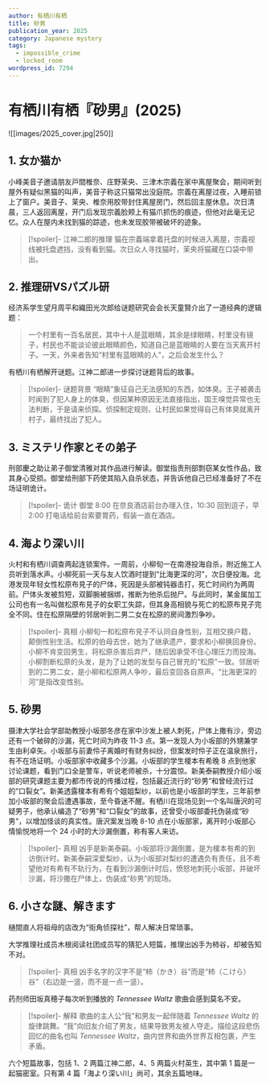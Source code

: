 ```yaml
---
author: 有栖川有栖
title: 砂男
publication_year: 2025
category: Japanese mystery
tags:
  - impossible_crime
  - locked_room
wordpress_id: 7294
---
```


# 有栖川有栖『砂男』(2025)

![[images/2025_cover.jpg|250]]

## 1. 女か猫か

小峰美音子邀请朋友戸間椎奈、庄野茉央、三津木宗義在家中离屋聚会，期间听到屋外有疑似黑猫的叫声，美音子称这只猫常出没庭院。宗義在离屋过夜，入睡前锁上了窗户。美音子、茉央、椎奈用胶带封住离屋房门，然后回主屋休息。次日清晨，三人返回离屋，开门后发现宗義脸颊上有猫爪抓伤的痕迹，但他对此毫无记忆。众人在屋内未找到猫的踪迹，也未发现胶带被破坏的迹象。

> [!spoiler]- 江神二郎的推理
> 猫在宗義端拿着托盘的时候进入离屋，宗義视线被托盘遮挡，没有看到猫。次日众人寻找猫时，茉央将猫藏在口袋中带出。

## 2. 推理研VSパズル研

经济系学生望月周平和織田光次郎给谜题研究会会长天童賢介出了一道经典的逻辑题：

> 一个村里有一百名居民，其中十人是蓝眼睛，其余是绿眼睛，村里没有镜子，村民也不能谈论彼此眼睛颜色，知道自己是蓝眼睛的人要在当天离开村子。一天，外来者告知“村里有蓝眼睛的人”，之后会发生什么？

有栖川有栖解开谜题。江神二郎进一步探讨谜题背后的故事。

> [!spoiler]- 谜题背景
> “眼睛”象征自己无法感知的东西，如体臭。王子被袭击时闻到了犯人身上的体臭，但因某种原因无法直接指出，国王嗅觉异常也无法判断，于是请来侦探。侦探制定规则，让村民如果觉得自己有体臭就离开村子，最终找出了犯人。

## 3. ミステリ作家とその弟子

刑部慶之助让弟子御堂清雅对其作品进行解读。御堂指责刑部剽窃某女性作品，致其身心受损。御堂给刑部下药使其陷入自杀状态，并告诉他自己已经准备好了不在场证明诡计。

> [!spoiler]- 诡计
> 御堂 8:00 在奈良酒店前台办理入住，10:30 回到逗子，早 2:00 打电话给前台索要胃药，假装一直在酒店。

## 4. 海より深い川

火村和有栖川调查两起连锁案件。一周前，小柳旬一在南港投海自杀，附近施工人员听到落水声。小柳死前一天与友人饮酒时提到“比海更深的河”，次日便投海。北港发现年轻女性松原布見子的尸体，死因是头部被钝器击打，死亡时间约为两周前。尸体头发被剪短，双脚腕被捆绑，推断为他杀后抛尸。与此同时，某金属加工公司也有一名叫做松原布見子的女职工失踪，但其身高相貌与死亡的松原布見子完全不同。住在松原隔壁的邻居听到二男二女在松原的房间激烈争吵。

> [!spoiler]- 真相
> 小柳旬一和松原布見子不认同自身性别，互相交换户籍，颠倒性别生活。松原的伯母去世，她为了继承遗产，要求和小柳换回身份。小柳不肯变回男生，将松原杀害后弃尸，随后因承受不住心理压力而投海。小柳割断松原的头发，是为了让她的发型与自己冒充的“松原”一致。邻居听到的二男二女，是小柳和松原两人争吵，最后变回各自原声。“比海更深的河”是指改变性别。

## 5. 砂男

摄津大学社会学部助教授小坂部冬彦在家中沙发上被人刺死，尸体上撒有沙，旁边还有一个破碎的沙漏，死亡时间为昨夜 11-3 点。第一发现人为小坂部的外甥兼学生由利卓矢。小坂部与前妻伶子离婚时有财务纠纷，但案发时伶子正在温泉旅行，有不在场证明。小坂部家中收藏多个沙漏。小坂部的学生榎本有希晚 8 点到他家讨论课题，看到门口全是警车，听说老师被杀，十分震惊。新美泰嗣教授介绍小坂部的研究课题主要为都市传说的传播过程，包括最近流行的“砂男”和曾经流行过的“口裂女”。新美透露榎本有希有个姐姐梨纱，以前也是小坂部的学生，三年前参加小坂部的聚会后遭遇事故，至今昏迷不醒。有栖川在现场见到一个名叫唐沢的可疑男子，他承认编造了“砂男”和“口裂女”的故事，还曾受小坂部委托伪装成“砂男”，以增加怪谈的真实性。唐沢案发当晚 8-10 点在小坂部家，离开时小坂部心情愉悦地将一个 24 小时的大沙漏倒置，称有客人来访。

> [!spoiler]- 真相
> 凶手是新美泰嗣。小坂部将沙漏倒置，是为榎本有希的到访倒计时。新美泰嗣深爱梨纱，认为小坂部对梨纱的遭遇负有责任，且不希望他对有希有不轨行为，在看到沙漏倒计时后，愤怒地刺死小坂部，并破坏沙漏，将沙撒在尸体上，伪装成“砂男”的现场。

## 6. 小さな謎、解きます

樋間直人将祖母的店改为“街角侦探社”，帮人解决日常琐事。

大学推理社成员木根阅读社团成员写的猜犯人短篇，推理出凶手为柿谷，却被告知不对。

> [!spoiler]- 真相
> 凶手名字的汉字不是“柿（かき）谷”而是“杮（こけら）谷”（右边是一竖，而不是一点一竖）。

药剂师田坂真穂子每次听到播放的 <i>Tennessee Waltz</i> 歌曲会感到莫名不安。

> [!spoiler]- 解释
> 歌曲的主人公“我”和男友一起伴随着 <i>Tennessee Waltz</i> 的旋律跳舞。“我”向旧友介绍了男友，结果导致男友被人夺走。描绘这段悲伤回忆的曲名也叫 <i>Tennessee Waltz</i>，曲内世界和曲外世界互相包裹，产生矛盾。

六个短篇故事，包括 1、2 两篇江神二郎，4、5 两篇火村英生，其中第 1 篇是一起猫密室。只有第 4 篇「海より深い川」尚可，其余五篇地味。